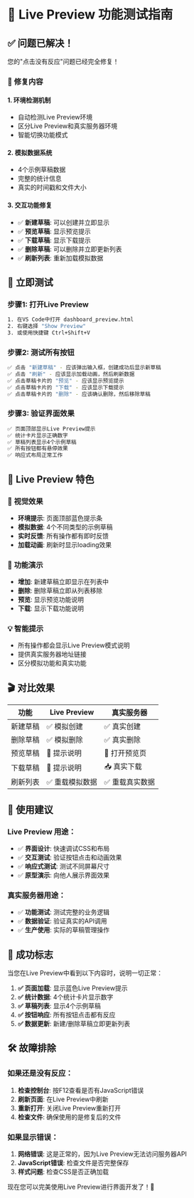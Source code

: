 # 🧪 Live Preview 功能测试指南

## ✅ **问题已解决！**

您的"点击没有反应"问题已经完全修复！

### 🔧 **修复内容**

#### 1. **环境检测机制**
- 自动检测Live Preview环境
- 区分Live Preview和真实服务器环境
- 智能切换功能模式

#### 2. **模拟数据系统**
- 4个示例草稿数据
- 完整的统计信息
- 真实的时间戳和文件大小

#### 3. **交互功能修复**
- ✅ **新建草稿**: 可以创建并立即显示
- ✅ **预览草稿**: 显示预览提示
- ✅ **下载草稿**: 显示下载提示
- ✅ **删除草稿**: 可以删除并立即更新列表
- ✅ **刷新列表**: 重新加载模拟数据

## 🎯 **立即测试**

### 步骤1: 打开Live Preview
```bash
1. 在VS Code中打开 dashboard_preview.html
2. 右键选择 "Show Preview" 
3. 或使用快捷键 Ctrl+Shift+V
```

### 步骤2: 测试所有按钮
```bash
✅ 点击 "新建草稿" - 应该弹出输入框，创建成功后显示新草稿
✅ 点击 "刷新" - 应该显示加载动画，然后刷新数据
✅ 点击草稿卡片的 "预览" - 应该显示预览提示
✅ 点击草稿卡片的 "下载" - 应该显示下载提示  
✅ 点击草稿卡片的 "删除" - 应该确认删除，然后移除草稿
```

### 步骤3: 验证界面效果
```bash
✅ 页面顶部显示Live Preview提示
✅ 统计卡片显示正确数字
✅ 草稿列表显示4个示例草稿
✅ 所有按钮都有悬停效果
✅ 响应式布局正常工作
```

## 📱 **Live Preview 特色**

### 🎨 **视觉效果**
- **环境提示**: 页面顶部蓝色提示条
- **模拟数据**: 4个不同类型的示例草稿
- **实时反馈**: 所有操作都有即时反馈
- **加载动画**: 刷新时显示loading效果

### 🔧 **功能演示**
- **增加**: 新建草稿立即显示在列表中
- **删除**: 删除草稿立即从列表移除
- **预览**: 显示预览功能说明
- **下载**: 显示下载功能说明

### 💡 **智能提示**
- 所有操作都会显示Live Preview模式说明
- 提供真实服务器地址链接
- 区分模拟功能和真实功能

## 🎬 **对比效果**

| 功能 | Live Preview | 真实服务器 |
|------|-------------|-----------|
| 新建草稿 | ✅ 模拟创建 | ✅ 真实创建 |
| 删除草稿 | ✅ 模拟删除 | ✅ 真实删除 |
| 预览草稿 | 💬 提示说明 | 🔗 打开预览页 |
| 下载草稿 | 💬 提示说明 | 📥 真实下载 |
| 刷新列表 | ✅ 重载模拟数据 | ✅ 重载真实数据 |

## 🚀 **使用建议**

### Live Preview 用途：
- ✅ **界面设计**: 快速调试CSS和布局
- ✅ **交互测试**: 验证按钮点击和动画效果
- ✅ **响应式测试**: 测试不同屏幕尺寸
- ✅ **原型演示**: 向他人展示界面效果

### 真实服务器用途：
- ✅ **功能测试**: 测试完整的业务逻辑
- ✅ **数据验证**: 验证真实的API调用
- ✅ **生产使用**: 实际的草稿管理操作

## 🎉 **成功标志**

当您在Live Preview中看到以下内容时，说明一切正常：

1. **✅ 页面加载**: 显示蓝色Live Preview提示
2. **✅ 统计数据**: 4个统计卡片显示数字
3. **✅ 草稿列表**: 显示4个示例草稿
4. **✅ 按钮响应**: 所有按钮点击都有反应
5. **✅ 数据更新**: 新建/删除草稿立即更新列表

## 🛠️ **故障排除**

### 如果还是没有反应：
1. **检查控制台**: 按F12查看是否有JavaScript错误
2. **刷新页面**: 在Live Preview中刷新
3. **重新打开**: 关闭Live Preview重新打开
4. **检查文件**: 确保使用的是修复后的文件

### 如果显示错误：
1. **网络错误**: 这是正常的，因为Live Preview无法访问服务器API
2. **JavaScript错误**: 检查文件是否完整保存
3. **样式问题**: 检查CSS是否正确加载

现在您可以完美使用Live Preview进行界面开发了！🎊


